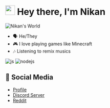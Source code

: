 <h1><img src="https://cdn.discordapp.com/emojis/900249317963624509.gif" width="30"/> Hey there, I'm Nikan</h1>
<img align="center" alt="Nikan's World" src="https://discordapp.com/api/guilds/757268973674037315/widget.png?style=banner2" />

- 🗣 He/They
- 🎮 I love playing games like Minecraft
- 🎶 Listening to remix musics

<p>
    <img alt="js" src="https://img.shields.io/badge/-Javascript-FFEE00?style=flat-square&logo=javascript&logoColor=black" />
    <img alt="nodejs" src="https://img.shields.io/badge/-NodeJS-43853D?style=flat-square&logo=Node.js&logoColor=white" />
</p>

## 🌱 Social Media

- [Profile](https://nikanwastaken.carrd.co/)
- [Discord Server](https://discord.gg/4HX9RneUjt)
- [Reddit](https://www.reddit.com/u/NikanWasTaken)



